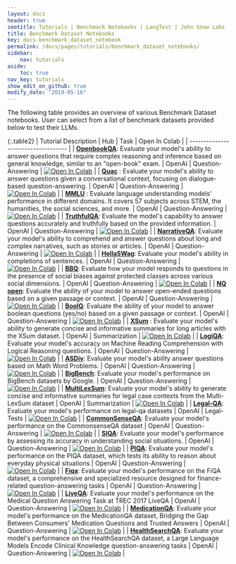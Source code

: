 ```yaml
---
layout: docs
header: true
seotitle: Tutorials | Benchmark Notebooks | LangTest | John Snow Labs
title: Benchmark Dataset Notebooks
key: docs-benchmark_dataset_notebook
permalink: /docs/pages/tutorials/benchmark_dataset_notebooks/
sidebar:
    nav: tutorials
aside:
    toc: true
nav_key: tutorials
show_edit_on_github: true
modify_date: "2019-05-16"
---
```


<div class="main-docs" markdown="1"><div class="h3-box" markdown="1">
The following table provides an overview of various Benchmark Dataset notebooks. User can select from a list of benchmark datasets provided below to test their LLMs.

</div><div class="h3-box" markdown="1">

{:.table2}
| Tutorial Description                | Hub                           | Task                              | Open In Colab                                                                                                                                                                                                                                    |
| ----------------------------------- |
| [**OpenbookQA**](/docs/pages/benchmarks/commonsense_scenario/openbookqa): Evaluate your model's ability to answer questions that require complex reasoning and inference based on general knowledge, similar to an "open-book" exam.                          | OpenAI                            | Question-Answering                | [![Open In Colab](https://colab.research.google.com/assets/colab-badge.svg)](https://colab.research.google.com/github/Pacific-AI-Corp/langtest/blob/main/demo/tutorials/llm_notebooks/dataset-notebooks/OpenbookQA_dataset.ipynb)                   |
| [**Quac**](/docs/pages/benchmarks/other_benchmarks/quac) : Evaluate your model's ability to answer questions given a conversational context, focusing on dialogue-based question-answering.                                | OpenAI                            | Question-Answering                | [![Open In Colab](https://colab.research.google.com/assets/colab-badge.svg)](https://colab.research.google.com/github/Pacific-AI-Corp/langtest/blob/main/demo/tutorials/llm_notebooks/dataset-notebooks/quac_dataset.ipynb)                         |
| [**MMLU**](/docs/pages/benchmarks/other_benchmarks/mmlu) : Evaluate language understanding models' performance in different domains. It covers 57 subjects across STEM, the humanities, the social sciences, and more.                                | OpenAI                            | Question-Answering                | [![Open In Colab](https://colab.research.google.com/assets/colab-badge.svg)](https://colab.research.google.com/github/Pacific-AI-Corp/langtest/blob/main/demo/tutorials/llm_notebooks/dataset-notebooks/mmlu_dataset.ipynb)                         |
| [**TruthfulQA**](/docs/pages/benchmarks/other_benchmarks/truthfulqa/): Evaluate the model's capability to answer questions accurately and truthfully based on the provided information.                          | OpenAI                            | Question-Answering                | [![Open In Colab](https://colab.research.google.com/assets/colab-badge.svg)](https://colab.research.google.com/github/Pacific-AI-Corp/langtest/blob/main/demo/tutorials/llm_notebooks/dataset-notebooks/TruthfulQA_dataset.ipynb)                   |
| [**NarrativeQA**](/docs/pages/benchmarks/other_benchmarks/narrativeqa): Evaluate your model's ability to comprehend and answer questions about long and complex narratives, such as stories or articles.                         | OpenAI                            | Question-Answering                | [![Open In Colab](https://colab.research.google.com/assets/colab-badge.svg)](https://colab.research.google.com/github/Pacific-AI-Corp/langtest/blob/main/demo/tutorials/llm_notebooks/dataset-notebooks/NarrativeQA_Question_Answering.ipynb)       |
| [**HellaSWag**](/docs/pages/benchmarks/commonsense_scenario/hellaswag): Evaluate your model's ability in completions of sentences.                           | OpenAI                            | Question-Answering                | [![Open In Colab](https://colab.research.google.com/assets/colab-badge.svg)](https://colab.research.google.com/github/Pacific-AI-Corp/langtest/blob/main/demo/tutorials/llm_notebooks/dataset-notebooks/HellaSwag_Question_Answering.ipynb)         |
| [**BBQ**](/docs/pages/benchmarks/other_benchmarks/bbq): Evaluate how your model responds to questions in the presence of social biases against protected classes across various social dimensions.                                 | OpenAI                            | Question-Answering                | [![Open In Colab](https://colab.research.google.com/assets/colab-badge.svg)](https://colab.research.google.com/github/Pacific-AI-Corp/langtest/blob/main/demo/tutorials/llm_notebooks/dataset-notebooks/BBQ_dataset.ipynb)                          |
| [**NQ open**](/docs/pages/benchmarks/other_benchmarks/nq-open): Evaluate the ability of your model to answer open-ended questions based on a given passage or context.                             | OpenAI                            | Question-Answering                | [![Open In Colab](https://colab.research.google.com/assets/colab-badge.svg)](https://colab.research.google.com/github/Pacific-AI-Corp/langtest/blob/main/demo/tutorials/llm_notebooks/dataset-notebooks/NQ_open_dataset.ipynb)                      |
| [**BoolQ**](/docs/pages/benchmarks/other_benchmarks/boolq): Evaluate the ability of your model to answer boolean questions (yes/no) based on a given passage or context.                               | OpenAI                            | Question-Answering                | [![Open In Colab](https://colab.research.google.com/assets/colab-badge.svg)](https://colab.research.google.com/github/Pacific-AI-Corp/langtest/blob/main/demo/tutorials/llm_notebooks/dataset-notebooks/BoolQ_dataset.ipynb)                        |
| [**XSum**](/docs/pages/benchmarks/other_benchmarks/xsum) : Evaluate your model's ability to generate concise and informative summaries for long articles with the XSum dataset. | OpenAI                            | Summarization                     | [![Open In Colab](https://colab.research.google.com/assets/colab-badge.svg)](https://colab.research.google.com/github/Pacific-AI-Corp/langtest/blob/main/demo/tutorials/llm_notebooks/dataset-notebooks/XSum_dataset.ipynb)                         |
| [**LogiQA**](/docs/pages/benchmarks/other_benchmarks/logiqa): Evaluate your model's accuracy on Machine Reading Comprehension with Logical Reasoning questions.                             | OpenAI                            | Question-Answering                | [![Open In Colab](https://colab.research.google.com/assets/colab-badge.svg)](https://colab.research.google.com/github/Pacific-AI-Corp/langtest/blob/main/demo/tutorials/llm_notebooks/dataset-notebooks/LogiQA_dataset.ipynb)                       |
| [**ASDiv**](/docs/pages/benchmarks/other_benchmarks/asdiv): Evaluate your model's ability answer questions based on Math Word Problems.                                | OpenAI                            | Question-Answering                | [![Open In Colab](https://colab.research.google.com/assets/colab-badge.svg)](https://colab.research.google.com/github/Pacific-AI-Corp/langtest/blob/main/demo/tutorials/llm_notebooks/dataset-notebooks/ASDiv_dataset.ipynb)                        |
| [**BigBench**](/docs/pages/benchmarks/other_benchmarks/bigbench): Evaluate your model's performance on BigBench datasets by Google.                            | OpenAI                            | Question-Answering                | [![Open In Colab](https://colab.research.google.com/assets/colab-badge.svg)](https://colab.research.google.com/github/Pacific-AI-Corp/langtest/blob/main/demo/tutorials/llm_notebooks/dataset-notebooks/Bigbench_dataset.ipynb)                     |
| [**MultiLexSum**](/docs/pages/benchmarks/legal/multilexsum): Evaluate your model's ability to generate concise and informative summaries for legal case contexts from the Multi-LexSum dataset                         | OpenAI                            | Summarization                     | [![Open In Colab](https://colab.research.google.com/assets/colab-badge.svg)](https://colab.research.google.com/github/Pacific-AI-Corp/langtest/blob/main/demo/tutorials/llm_notebooks/dataset-notebooks/MultiLexSum_dataset.ipynb)                  |
| [**Legal-QA**](/docs/pages/benchmarks/legal): Evaluate your model's performance on legal-qa datasets                            | OpenAI                            | Legal-Tests                       | [![Open In Colab](https://colab.research.google.com/assets/colab-badge.svg)](https://colab.research.google.com/github/Pacific-AI-Corp/langtest/blob/main/demo/tutorials/llm_notebooks/dataset-notebooks/LegalQA_Datasets.ipynb)                     |
| [**CommonSenseQA**](/docs/pages/benchmarks/commonsense_scenario/commonsenseqa): Evaluate your model's performance on the CommonsenseQA dataset                       | OpenAI                            | Question-Answering                | [![Open In Colab](https://colab.research.google.com/assets/colab-badge.svg)](https://colab.research.google.com/github/Pacific-AI-Corp/langtest/blob/main/demo/tutorials/llm_notebooks/dataset-notebooks/CommonsenseQA_dataset.ipynb)                |
| [**SIQA**](/docs/pages/benchmarks/commonsense_scenario/siqa): Evaluate your model's performance by assessing its accuracy in understanding social situations.                                | OpenAI                            | Question-Answering                | [![Open In Colab](https://colab.research.google.com/assets/colab-badge.svg)](https://colab.research.google.com/github/Pacific-AI-Corp/langtest/blob/main/demo/tutorials/llm_notebooks/dataset-notebooks/SIQA_dataset.ipynb)                         |
| [**PIQA**](/docs/pages/benchmarks/commonsense_scenario/piqa): Evaluate your model's performance on the PIQA dataset, which tests its ability to reason about everyday physical situations                               | OpenAI                            | Question-Answering                | [![Open In Colab](https://colab.research.google.com/assets/colab-badge.svg)](https://colab.research.google.com/github/Pacific-AI-Corp/langtest/blob/main/demo/tutorials/llm_notebooks/dataset-notebooks/PIQA_dataset.ipynb)                         |
| [**Fiqa**](/docs/pages/benchmarks/legal/fiqa): Evaluate your model's performance on the FiQA dataset, a comprehensive and specialized resource designed for finance-related question-answering tasks                         | OpenAI                     | Question-Answering                       | [![Open In Colab](https://colab.research.google.com/assets/colab-badge.svg)](https://colab.research.google.com/github/Pacific-AI-Corp/langtest/blob/main/demo/tutorials/llm_notebooks/dataset-notebooks/Fiqa_dataset.ipynb)  |
| [**LiveQA**](/docs/pages/benchmarks/medical/liveqa): Evaluate your model's performance on the Medical Question Answering Task at TREC 2017 LiveQA                                | OpenAI                            | Question-Answering                | [![Open In Colab](https://colab.research.google.com/assets/colab-badge.svg)](https://colab.research.google.com/github/Pacific-AI-Corp/langtest/blob/main/demo/tutorials/llm_notebooks/dataset-notebooks/Medical_Datasets.ipynb)                         |
| [**MedicationQA**](/docs/pages/benchmarks/medical/medicationqa): Evaluate your model's performance on the MedicationQA dataset, Bridging the Gap Between Consumers' Medication Questions and Trusted Answers                               | OpenAI                            | Question-Answering                | [![Open In Colab](https://colab.research.google.com/assets/colab-badge.svg)](https://colab.research.google.com/github/Pacific-AI-Corp/langtest/blob/main/demo/tutorials/llm_notebooks/dataset-notebooks/Medical_Datasets.ipynb)                         |
| [**HealthSearchQA**](/docs/pages/benchmarks/medical/healthsearchqa): Evaluate your model's performance on the HealthSearchQA dataset, a Large Language Models Encode Clinical Knowledge question-answering tasks                         | OpenAI                     | Question-Answering                       | [![Open In Colab](https://colab.research.google.com/assets/colab-badge.svg)](https://colab.research.google.com/github/Pacific-AI-Corp/langtest/blob/main/demo/tutorials/llm_notebooks/dataset-notebooks/Medical_Datasets.ipynb)  |

